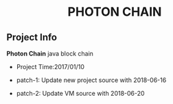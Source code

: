 # <center>PHOTON CHAIN</center>


## Project Info

**Photon Chain** java block chain

* Project Time:2017/01/10

* patch-1: Update new project source with 2018-06-16
* patch-2: Update VM source with 2018-06-20
